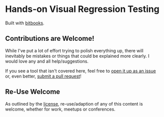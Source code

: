 # Hands-on Visual Regression Testing

Built with [bitbooks](http://bitbooks.cc).

## Contributions are Welcome!

While I've put a lot of effort trying to polish everything up, there will inevitably be mistakes or things that could be explained more clearly. I would love any and all help/suggestions.

If you see a tool that isn't covered here, feel free to [open it up as an issue](https://github.com/klamping/hands-on-visual-regression-testing/issues) or, even better, [submit a pull request](https://github.com/klamping/hands-on-visual-regression-testing/pulls)!

## Re-Use Welcome

As outlined by the [license](https://github.com/klamping/UIRegression/blob/master/LICENSE), re-use/adaption of any of this content is welcome, whether for work, meetups or conferences. 
